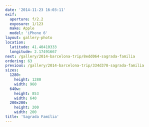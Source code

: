 ```yaml
---
date: '2014-11-23 16:03:11'
exif:
  aperture: f/2.2
  exposure: 1/123
  make: Apple
  model: 'iPhone 6'
layout: gallery-photo
location:
  latitude: 41.40410333
  longitude: 2.17491667
next: /gallery/2014-barcelona-trip/8edd064-sagrada-familia
ordering: 63
previous: /gallery/2014-barcelona-trip/334d378-sagrada-familia
sizes:
  1280:
    height: 1280
    width: 960
  640w:
    height: 853
    width: 640
  200x200:
    height: 200
    width: 200
title: 'Sagrada Família'
---
```

